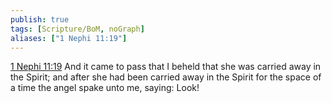 ```yaml
---
publish: true
tags: [Scripture/BoM, noGraph]
aliases: ["1 Nephi 11:19"]
---
```

[1 Nephi 11:19](https://churchofjesuschrist.org/study/scriptures/bofm/1-ne/11?lang=eng&id=p19#p19) And it came to pass that I beheld that she was carried away in the Spirit; and after she had been carried away in the Spirit for the space of a time the angel spake unto me, saying: Look!

